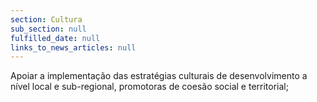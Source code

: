 ```yaml
---
section: Cultura
sub_section: null
fulfilled_date: null
links_to_news_articles: null
---
```


Apoiar a implementação das estratégias culturais de desenvolvimento a nível local e sub-regional, promotoras de coesão social e territorial;